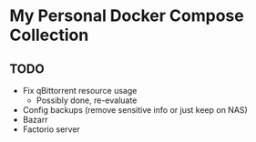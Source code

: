 # My Personal Docker Compose Collection

## TODO
- Fix qBittorrent resource usage
  - Possibly done, re-evaluate
- Config backups (remove sensitive info or just keep on NAS)
- Bazarr
- Factorio server
